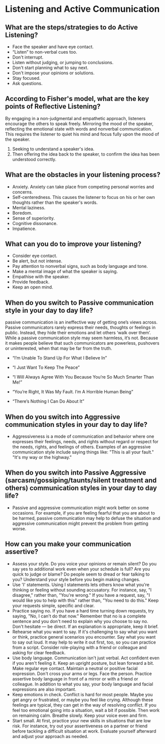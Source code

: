 # Listening and Active Communication

## What are the steps/strategies to do Active Listening?

- Face the speaker and have eye contact. 
- “Listen” to non-verbal cues too.
- Don't interrupt. 
- Listen without judging, or jumping to conclusions.
- Don't start planning what to say next. 
- Don't impose your opinions or solutions. 
- Stay focused. 
- Ask questions.


## According to Fisher's model, what are the key points of Reflective Listening? 
By engaging in a non-judgmental and empathetic approach, listeners encourage the others to speak freely. Mirroring the mood of the speaker, reflecting the emotional state with words and nonverbal communication. This requires the listener to quiet his mind and focus fully upon the mood of the speaker.

1. Seeking to understand a speaker's idea.
2. Then offering the idea back to the speaker, to confirm the idea has been understood correctly.

## What are the obstacles in your listening process?
- Anxiety. Anxiety can take place from competing personal worries and concerns.
- Self-centeredness. This causes the listener to focus on his or her own thoughts rather than the speaker's words.
- Mental laziness. 
- Boredom. 
- Sense of superiority. 
- Cognitive dissonance. 
- Impatience.

## What can you do to improve your listening?

- Consider eye contact. 
- Be alert, but not intense. 
- Pay attention to nonverbal signs, such as body language and tone. 
- Make a mental image of what the speaker is saying. 
- Empathise with the speaker. 
- Provide feedback. 
- Keep an open mind.

## When do you switch to Passive communication style in your day to day life?
passive communication is an ineffective way of getting one’s views across. Passive communicators rarely express their needs, thoughts or feelings in public. Instead, they hide their emotions and let others ‘walk over them’. While a passive communication style may seem harmless, it’s not. Because it makes people believe that such communicators are powerless, pushovers or uninterested, when that may be far from the truth.
- “I’m Unable To Stand Up For What I Believe In”

- “I Just Want To Keep The Peace”

- “I Will Always Agree With You Because You’re So Much Smarter Than Me!”

- “You’re Right, It Was My Fault. I’m A Horrible Human Being”

- “There’s Nothing I Can Do About It”

## When do you switch into Aggressive communication styles in your day to day life?
- Aggressiveness is a mode of communication and behavior where one expresses their feelings, needs, and rights without regard or respect for the needs, rights, and feelings of others. Examples of an aggressive communication style include saying things like: "This is all your fault." "It's my way or the highway."

## When do you switch into Passive Aggressive (sarcasm/gossiping/taunts/silent treatment and others) communication styles in your day to day life?
- Passive and aggressive communication might work better on some occasions. For example, if you are feeling fearful that you are about to be harmed, passive communication may help to defuse the situation and aggressive communication might prevent the problem from getting worse.

## How can you make your communication assertive?  

- Assess your style. Do you voice your opinions or remain silent? Do you say yes to additional work even when your schedule is full? Are you quick to judge or blame? Do people seem to dread or fear talking to you? Understand your style before you begin making changes.
- Use 'I' statements. Using I statements lets others know what you're thinking or feeling without sounding accusatory. For instance, say, "I disagree," rather than, "You're wrong." If you have a request, say, "I would like you to help with this" rather than, "You need to do this." Keep your requests simple, specific and clear.
- Practice saying no. If you have a hard time turning down requests, try saying, "No, I can't do that now." Remember that no is a complete sentence and you don't need to explain why you choose to say no. Don't hesitate — be direct. If an explanation is appropriate, keep it brief.
- Rehearse what you want to say. If it's challenging to say what you want or think, practice general scenarios you encounter. Say what you want to say out loud. It may help to write it out first, too, so you can practice from a script. Consider role-playing with a friend or colleague and asking for clear feedback.
- Use body language. Communication isn't just verbal. Act confident even if you aren't feeling it. Keep an upright posture, but lean forward a bit. Make regular eye contact. Maintain a neutral or positive facial expression. Don't cross your arms or legs. Face the person. Practice assertive body language in front of a mirror or with a friend or colleague. In addition to what you say, your body language and facial expressions are also important.
- Keep emotions in check. Conflict is hard for most people. Maybe you get angry or frustrated, or maybe you feel like crying. Although these feelings are typical, they can get in the way of resolving conflict. If you feel too emotional going into a situation, wait a bit if possible. Then work on remaining calm. Breathe slowly. Keep your voice even and firm.
- Start small. At first, practice your new skills in situations that are low risk. For instance, try out your assertiveness on a partner or friend before tackling a difficult situation at work. Evaluate yourself afterward and adjust your approach as needed.